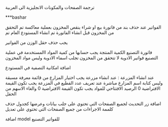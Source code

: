 ترجمة الصفحات والمكونات الانجليزية
الى العربية


***bashar



الفواتير
عند حذف بند من فاتورة بيع او شراء ينقص المخزون بعملية معاكسة
تم
التحقق من المخزون قبل انشاء الفاتورة
تم
انشاء المستودع العام 
تم

يجب حذف حقل الوزن من الفواتير

فاتورة التصنيع الكمية المنتجة يجب حسابها من كمية المواد االمستخدمة في عملية التصنيع
فواتير الادوية لا تتحقق من المخزون
تجلب اسماء الادوية وليس مواد المخزون

اضافة امكانية التصفية في المستودع


 عند انشاء المزرعة :
عند انشاء مزرعة يجب اختيار المزارع من قائمة معرفة مسبقة وليس كتابة اسم المزارع مباشرة
عند تعريف عدد القطيع في المزرعة يجب تكون القيمة الافتراضية 0 
الرصيد الافتتاحي للمواد يجب تكون القيمة الافتراضية 0 والغاء الاسهم من الحقل


اضافة زر التحديث لجميع الصفحات التي تحتوي على جلب بيانات وعرضها كجدول
حذف كلممة الاجراءات من جميع الصفحات التي تحتوي على تعديل 

اضافة model للفواتير التصنيع

